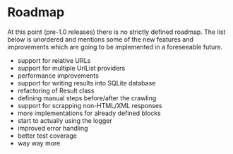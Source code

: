 # Roadmap
At this point (pre-1.0 releases) there is no strictly defined roadmap. The list
below is unordered and mentions some of the new features and improvements which
are going to be implemented in a foreseeable future.

- support for relative URLs
- support for multiple UrlList providers
- performance improvements
- support for writing results into SQLite database
- refactoring of Result class
- defining manual steps before/after the crawling
- support for scrapping non-HTML/XML responses
- more implementations for already defined blocks
- start to actually using the logger
- improved error handling
- better test coverage
- way way more
